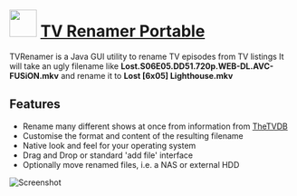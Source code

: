 # <img src="https://raw.githubusercontent.com/JourneyOver/chocolatey-packages/master/icons/tvrenamer.png" width="48" height="48"/> [TV Renamer Portable](https://chocolatey.org/packages/tvrenamer.portable)

TVRenamer is a Java GUI utility to rename TV episodes from TV listings
It will take an ugly filename like **Lost.S06E05.DD51.720p.WEB-DL.AVC-FUSiON.mkv** and rename it to **Lost [6x05] Lighthouse.mkv**

## Features
* Rename many different shows at once from information from [TheTVDB](http://thetvdb.com/)
* Customise the format and content of the resulting filename
* Native look and feel for your operating system
* Drag and Drop or standard 'add file' interface
* Optionally move renamed files, i.e. a NAS or external HDD

![Screenshot](https://raw.githubusercontent.com/JourneyOver/chocolatey-packages/master/readme_imgs/tvrenamer.png)